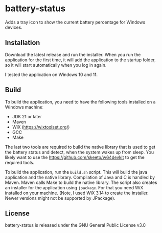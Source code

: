 # battery-status

Adds a tray icon to show the current battery percentage for Windows devices.

## Installation

Download the latest release and run the installer. When you run the application for the first time, it will add the
application to the startup folder, so it will start automatically when you log in again.

I tested the application on Windows 10 and 11.

## Build

To build the application, you need to have the following tools installed on a Windows machine:

- JDK 21 or later
- Maven
- WiX (https://wixtoolset.org/)
- GCC
- Make

The last two tools are required to build the native library that is used to get the battery status and detect, when the
system wakes up from sleep. You likely want to use the https://github.com/skeeto/w64devkit to get the required tools.

To build the application, run the `build.sh` script. This will build the java application and the native library.
Compilation of Java and C is handled by Maven. Maven calls Make to build the native library. The script also creates an
installer for the application using `jpackage`. For that you need WiX installed on your machine. (Note, I used WiX 3.14
to create the installer. Newer versions might not be supported by JPackage).

## License

battery-status is released under the GNU General Public License v3.0
